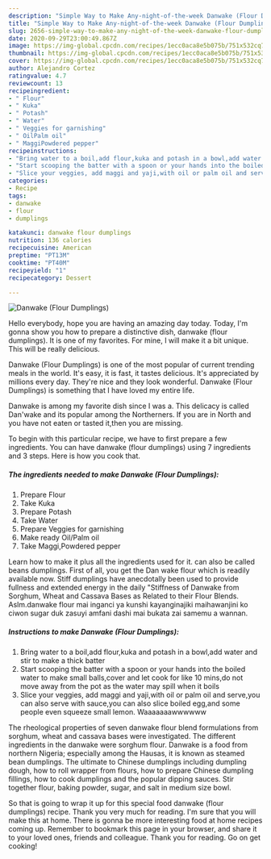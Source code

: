 ```yaml
---
description: "Simple Way to Make Any-night-of-the-week Danwake (Flour Dumplings)"
title: "Simple Way to Make Any-night-of-the-week Danwake (Flour Dumplings)"
slug: 2656-simple-way-to-make-any-night-of-the-week-danwake-flour-dumplings
date: 2020-09-29T23:00:49.867Z
image: https://img-global.cpcdn.com/recipes/1ecc0aca8e5b075b/751x532cq70/danwake-flour-dumplings-recipe-main-photo.jpg
thumbnail: https://img-global.cpcdn.com/recipes/1ecc0aca8e5b075b/751x532cq70/danwake-flour-dumplings-recipe-main-photo.jpg
cover: https://img-global.cpcdn.com/recipes/1ecc0aca8e5b075b/751x532cq70/danwake-flour-dumplings-recipe-main-photo.jpg
author: Alejandro Cortez
ratingvalue: 4.7
reviewcount: 13
recipeingredient:
- " Flour"
- " Kuka"
- " Potash"
- " Water"
- " Veggies for garnishing"
- " OilPalm oil"
- " MaggiPowdered pepper"
recipeinstructions:
- "Bring water to a boil,add flour,kuka and potash in a bowl,add water and stir to make a thick batter"
- "Start scooping the batter with a spoon or your hands into the boiled water to make small balls,cover and let cook for like 10 mins,do not move away from the pot as the water may spill when it boils"
- "Slice your veggies, add maggi and yaji,with oil or palm oil and serve,you can also serve with sauce,you can also slice boiled egg,and some people even squeeze small lemon. Waaaaaaawwwwww"
categories:
- Recipe
tags:
- danwake
- flour
- dumplings

katakunci: danwake flour dumplings 
nutrition: 136 calories
recipecuisine: American
preptime: "PT13M"
cooktime: "PT40M"
recipeyield: "1"
recipecategory: Dessert

---
```



![Danwake (Flour Dumplings)](https://img-global.cpcdn.com/recipes/1ecc0aca8e5b075b/751x532cq70/danwake-flour-dumplings-recipe-main-photo.jpg)

Hello everybody, hope you are having an amazing day today. Today, I'm gonna show you how to prepare a distinctive dish, danwake (flour dumplings). It is one of my favorites. For mine, I will make it a bit unique. This will be really delicious.

Danwake (Flour Dumplings) is one of the most popular of current trending meals in the world. It's easy, it is fast, it tastes delicious. It's appreciated by millions every day. They're nice and they look wonderful. Danwake (Flour Dumplings) is something that I have loved my entire life.

Danwake is among my favorite dish since I was a. This delicacy is called Dan&#39;wake and its popular among the Northerners. If you are in North and you have not eaten or tasted it,then you are missing.


To begin with this particular recipe, we have to first prepare a few ingredients. You can have danwake (flour dumplings) using 7 ingredients and 3 steps. Here is how you cook that.

<!--inarticleads1-->

##### The ingredients needed to make Danwake (Flour Dumplings):

1. Prepare  Flour
1. Take  Kuka
1. Prepare  Potash
1. Take  Water
1. Prepare  Veggies for garnishing
1. Make ready  Oil/Palm oil
1. Take  Maggi,Powdered pepper


Learn how to make it plus all the ingredients used for it. can also be called beans dumplings. First of all, you get the Dan wake flour which is readily available now. Stiff dumplings have anecdotally been used to provide fullness and extended energy in the daily &#34;Stiffness of Danwake from Sorghum, Wheat and Cassava Bases as Related to their Flour Blends. Aslm.danwake flour mai inganci ya kunshi kayanginajiki maihawanjini ko ciwon sugar duk zasuyi amfani dashi mai bukata zai samemu a wannan. 

<!--inarticleads2-->

##### Instructions to make Danwake (Flour Dumplings):

1. Bring water to a boil,add flour,kuka and potash in a bowl,add water and stir to make a thick batter
1. Start scooping the batter with a spoon or your hands into the boiled water to make small balls,cover and let cook for like 10 mins,do not move away from the pot as the water may spill when it boils
1. Slice your veggies, add maggi and yaji,with oil or palm oil and serve,you can also serve with sauce,you can also slice boiled egg,and some people even squeeze small lemon. Waaaaaaawwwwww


The rheological properties of seven danwake flour blend formulations from sorghum, wheat and cassava bases were investigated. The different ingredients in the danwake were sorghum flour. Danwake is a food from northern Nigeria; especially among the Hausas, it is known as steamed bean dumplings. The ultimate to Chinese dumplings including dumpling dough, how to roll wrapper from flours, how to prepare Chinese dumpling fillings, how to cook dumplings and the popular dipping sauces. Stir together flour, baking powder, sugar, and salt in medium size bowl. 

So that is going to wrap it up for this special food danwake (flour dumplings) recipe. Thank you very much for reading. I'm sure that you will make this at home. There is gonna be more interesting food at home recipes coming up. Remember to bookmark this page in your browser, and share it to your loved ones, friends and colleague. Thank you for reading. Go on get cooking!
